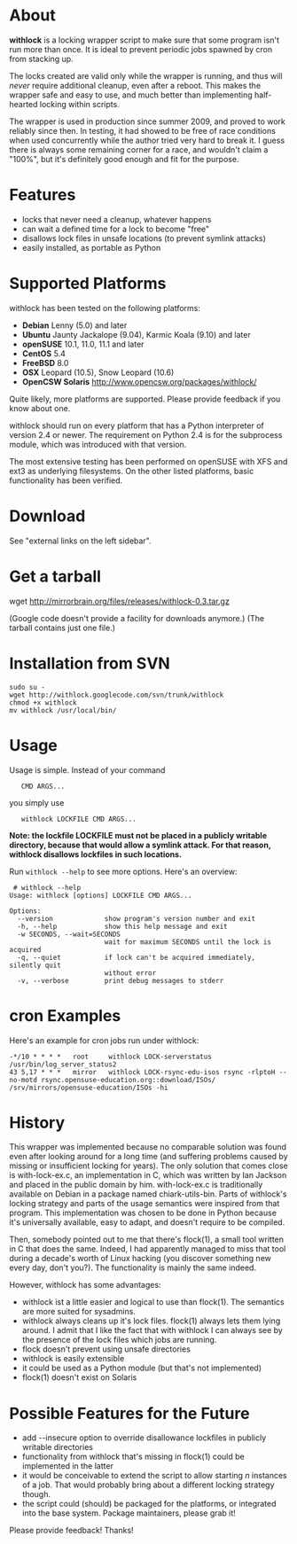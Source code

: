 # About #

**withlock** is a locking wrapper script to make sure that some program isn't run more than once. It is ideal to prevent periodic jobs spawned by cron from stacking up.

The locks created are valid only while the wrapper is running, and thus
will _never_ require additional cleanup, even after a reboot. This makes the wrapper safe
and easy to use, and much better than implementing half-hearted locking
within scripts.

The wrapper is used in production since summer 2009, and proved to work reliably since then. In testing, it had showed to be free of race conditions when used concurrently while the author tried very hard to break it. I guess there is always some remaining corner for a race, and wouldn't claim a "100%", but it's definitely good enough and fit for the purpose.


# Features #

  * locks that never need a cleanup, whatever happens
  * can wait a defined time for a lock to become "free"
  * disallows lock files in unsafe locations (to prevent symlink attacks)
  * easily installed, as portable as Python


# Supported Platforms #

withlock has been tested on the following platforms:

  * **Debian** Lenny (5.0) and later
  * **Ubuntu** Jaunty Jackalope (9.04), Karmic Koala (9.10) and later
  * **openSUSE** 10.1, 11.0, 11.1 and later
  * **CentOS** 5.4
  * **FreeBSD** 8.0
  * **OSX** Leopard (10.5), Snow Leopard (10.6)
  * **OpenCSW Solaris** http://www.opencsw.org/packages/withlock/

Quite likely, more platforms are supported. Please provide feedback if you know about one.

withlock should run on every platform that has a Python interpreter of version 2.4 or newer. The requirement on Python 2.4 is for the subprocess module, which was introduced with that version.

The most extensive testing has been performed on openSUSE with XFS and ext3 as underlying filesystems. On the other listed platforms, basic functionality has been verified.

# Download #

See "external links on the left sidebar".

# Get a tarball #

wget http://mirrorbrain.org/files/releases/withlock-0.3.tar.gz

(Google code doesn't provide a facility for downloads anymore.)
(The tarball contains just one file.)

# Installation from SVN #

```
sudo su -
wget http://withlock.googlecode.com/svn/trunk/withlock
chmod +x withlock
mv withlock /usr/local/bin/
```


# Usage #

Usage is simple. Instead of your command
```
   CMD ARGS...
```
you simply use
```
   withlock LOCKFILE CMD ARGS...
```


**Note: the lockfile LOCKFILE must not be placed in a publicly writable directory, because that would allow a symlink attack. For that reason, withlock disallows lockfiles in such locations.**

Run `withlock --help` to see more options. Here's an overview:
```
 # withlock --help
Usage: withlock [options] LOCKFILE CMD ARGS...

Options:
  --version             show program's version number and exit
  -h, --help            show this help message and exit
  -w SECONDS, --wait=SECONDS
                        wait for maximum SECONDS until the lock is acquired
  -q, --quiet           if lock can't be acquired immediately, silently quit
                        without error
  -v, --verbose         print debug messages to stderr
```


# cron Examples #

Here's an example for cron jobs run under withlock:

```
-*/10 * * * *   root     withlock LOCK-serverstatus /usr/bin/log_server_status2
43 5,17 * * *   mirror   withlock LOCK-rsync-edu-isos rsync -rlptoH --no-motd rsync.opensuse-education.org::download/ISOs/ /srv/mirrors/opensuse-education/ISOs -hi
```


# History #

This wrapper was implemented because no comparable solution was found even after looking around for a long time (and suffering problems caused by missing or insufficient locking for years). The only solution that comes close is with-lock-ex.c, an implementation in C, which was written by Ian Jackson and placed in the public domain by him. with-lock-ex.c is traditionally available on Debian in a package named chiark-utils-bin. Parts of withlock's locking strategy and parts of the usage semantics were inspired from that program. This implementation was chosen to be done in Python because it's universally available, easy to adapt, and doesn't require to be compiled.

Then, somebody pointed out to me that there's flock(1), a small tool written in C that does the same. Indeed, I had apparently managed to miss that tool during a decade's worth of Linux hacking (you discover something new every day, don't you?). The functionality is mainly the same indeed.

However, withlock has some advantages:

  * withlock ist a little easier and logical to use than flock(1). The semantics are more suited for sysadmins.
  * withlock always cleans up it's lock files. flock(1) always lets them lying around. I admit that I like the fact that with withlock I can always see by the presence of the lock files which jobs are running.
  * flock doesn't prevent using unsafe directories
  * withlock is easily extensible
  * it could be used as a Python module (but that's not implemented)
  * flock(1) doesn't exist on Solaris


# Possible Features for the Future #

  * add --insecure option to override disallowance lockfiles in publicly writable directories
  * functionality from withlock that's missing in flock(1) could be implemented in the latter
  * it would be conceivable to extend the script to allow starting _n_ instances of a job. That would probably bring about a different locking strategy though.
  * the script could (should) be packaged for the platforms, or integrated into the base system. Package maintainers, please grab it!

Please provide feedback!
Thanks!